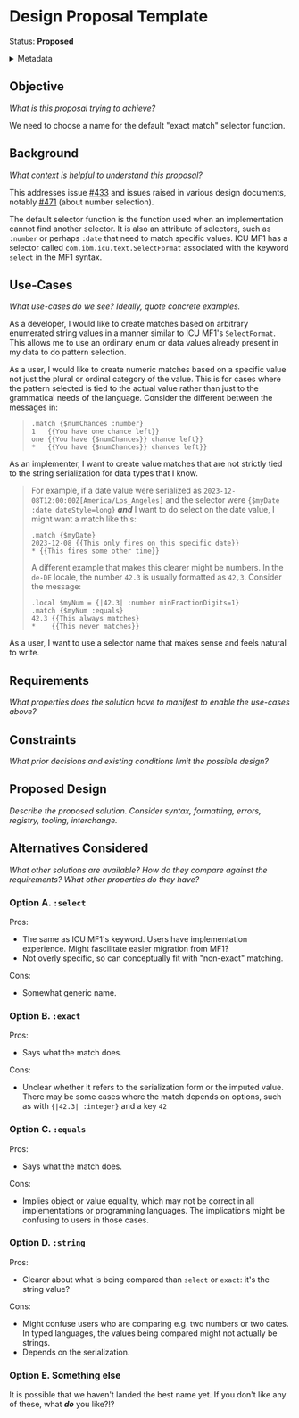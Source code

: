 # Design Proposal Template

Status: **Proposed**

<details>
	<summary>Metadata</summary>
	<dl>
		<dt>Contributors</dt>
		<dd>@aphillips</dd>
		<dt>First proposed</dt>
		<dd>2023-12-08</dd>
	</dl>
</details>

## Objective

_What is this proposal trying to achieve?_

We need to choose a name for the default "exact match" selector function.

## Background

_What context is helpful to understand this proposal?_

This addresses issue <a href="https://github.com/unicode-org/message-format-wg/issues/433">#433</a>
and issues raised in various design documents, notably
<a href="https://github.com/unicode-org/message-format-wg/pull/471">#471</a>
(about number selection).

The default selector function is the function used when an implementation
cannot find another selector.
It is also an attribute of selectors, such as `:number` or perhaps `:date`
that need to match specific values.
ICU MF1 has a selector called `com.ibm.icu.text.SelectFormat` 
associated with the keyword `select` in the MF1 syntax.

## Use-Cases

_What use-cases do we see? Ideally, quote concrete examples._

As a developer, I would like to create matches based on arbitrary enumerated string
values in a manner similar to ICU MF1's `SelectFormat`.
This allows me to use an ordinary enum or data values already present in my data
to do pattern selection.

As a user, I would like to create numeric matches based on a specific value
not just the plural or ordinal category of the value.
This is for cases where the pattern selected is tied to the actual value
rather than just to the grammatical needs of the language.
Consider the different between the messages in:
>```
>.match {$numChances :number}
>1   {{You have one chance left}}
>one {{You have {$numChances}} chance left}}
>*   {{You have {$numChances}} chances left}}
>```

As an implementer, I want to create value matches that are not strictly
tied to the string serialization for data types that I know.
> For example, if a date value were serialized as
> `2023-12-08T12:00:00Z[America/Los_Angeles]` and the selector were
> `{$myDate :date dateStyle=long}` **_and_** I want to do select on the 
> date value, I might want a match like this:
>```
>.match {$myDate}
>2023-12-08 {{This only fires on this specific date}}
>* {{This fires some other time}}
>```
>A different example that makes this clearer might be numbers.
> In the `de-DE` locale, the number `42.3` is usually formatted
> as `42,3`. Consider the message:
> ```
> .local $myNum = {|42.3| :number minFractionDigits=1}
> .match {$myNum :equals}
> 42.3 {{This always matches}
> *    {{This never matches}}
> ```

As a user, I want to use a selector name that makes sense and feels natural to write.

## Requirements

_What properties does the solution have to manifest to enable the use-cases above?_

## Constraints

_What prior decisions and existing conditions limit the possible design?_

## Proposed Design

_Describe the proposed solution. Consider syntax, formatting, errors, registry, tooling, interchange._

## Alternatives Considered

_What other solutions are available?_
_How do they compare against the requirements?_
_What other properties do they have?_

### Option A. `:select`

Pros:
- The same as ICU MF1's keyword. Users have implementation experience.
  Might fascilitate easier migration from MF1?
- Not overly specific, so can conceptually fit with "non-exact" matching.

Cons:
- Somewhat generic name.

### Option B. `:exact`

Pros:
- Says what the match does.

Cons:
- Unclear whether it refers to the serialization form or the imputed value.
  There may be some cases where the match depends on options,
  such as with `{|42.3| :integer}` and a key `42`

### Option C. `:equals`

Pros:
- Says what the match does.

Cons:
- Implies object or value equality, which may not be correct in all implementations
  or programming languages.
  The implications might be confusing to users in those cases.

### Option D. `:string`

Pros:
- Clearer about what is being compared than `select` or `exact`:
  it's the string value?

Cons:
- Might confuse users who are comparing e.g. two numbers or two dates.
  In typed languages, the values being compared might not actually be strings.
- Depends on the serialization.


### Option E. Something else

It is possible that we haven't landed the best name yet. 
If you don't like any of these, what **_do_** you like?!?

